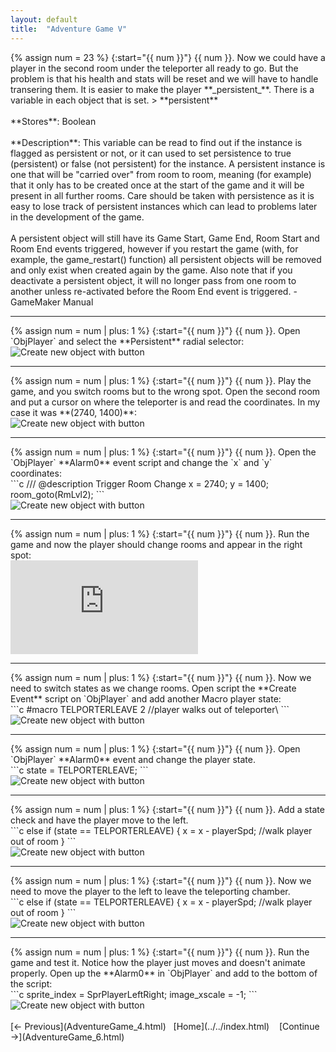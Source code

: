 ```yaml
---
layout: default
title:  "Adventure Game V"
---
```


<div class = "row">
<div class="col-12">
<div markdown = "1"> 
{% assign num = 23 %}
{:start="{{ num }}"}
{{ num }}. Now we could have a player in the second room under the teleporter all ready to go.  But the problem is that his health and stats will be reset and we will have to handle transering them.  It is easier to make the player **_persistent_**.  There is a variable in each object that is set.
> **persistent**<br><br>**Stores**: Boolean <br><br>**Description**: This variable can be read to find out if the instance is flagged as persistent or not, or it can used to set persistence to true (persistent) or false (not persistent) for the instance. A persistent instance is one that will be "carried over" from room to room, meaning (for example) that it only has to be created once at the start of the game and it will be present in all further rooms. Care should be taken with persistence as it is easy to lose track of persistent instances which can lead to problems later in the development of the game. <br><br>A persistent object will still have its Game Start, Game End, Room Start and Room End events triggered, however if you restart the game (with, for example, the game_restart() function) all persistent objects will be removed and only exist when created again by the game. Also note that if you deactivate a persistent object, it will no longer pass from one room to another unless re-activated before the Room End event is triggered. - GameMaker Manual
</div>
</div>
</div>

 ___ 
<div class = "row">
<div class="col-12 col-lg-4 align-self-center">
<div markdown = "1"> 
{% assign num = num | plus: 1 %}
{:start="{{ num }}"}
{{ num }}. Open `ObjPlayer` and select the **Persistent** radial selector:  
</div>
</div>
<div class="col-12 col-lg-8">
<img src="images/PersistentPlayerObj.jpg" class="img-fluid" alt="Create new object with button"> 
</div>
</div>

 ___ 
<div class = "row">
<div class="col-12 col-lg-4 align-self-center">
<div markdown = "1"> 
{% assign num = num | plus: 1 %}
{:start="{{ num }}"}
{{ num }}. Play the game, and you switch rooms but to the wrong spot.  Open the second room and put a cursor on where the teleporter is and read the coordinates.  In my case it was **(2740, 1400)**:  
</div>
</div>
<div class="col-12 col-lg-8">
<img src="images/Room2XYValues.jpg" class="img-fluid" alt="Create new object with button"> 
</div>
</div>

 ___ 
<div class = "row">
<div class="col-12 col-lg-4 align-self-center">
<div markdown = "1"> 
{% assign num = num | plus: 1 %}
{:start="{{ num }}"}
{{ num }}. Open the `ObjPlayer` **Alarm0** event script and change the `x` and `y` coordinates:
</div>
</div>
<div class = "col-lg-8">
<div markdown = "1"> 
```c
/// @description Trigger Room Change
x = 2740;
y = 1400;
room_goto(RmLvl2);
```
</div>
</div>
</div>
<div class = "row">
<div class="col-12">
<img src="images/SetRoom2XY.jpg" class="img-fluid" alt="Create new object with button">
</div>
</div>

 ___ 
<div class = "row">
<div class="col-12 col-lg-4 align-self-center">
<div markdown = "1"> 
{% assign num = num | plus: 1 %}
{:start="{{ num }}"}
{{ num }}. Run the game and now the player should change rooms and appear in the right spot:
</div>
</div>
<div class="col-12 col-lg-8">
<div class="embed-responsive embed-responsive-16by9">
<iframe class="embed-responsive-item" src="https://www.youtube.com/embed/GbzJ3BsrZ8A?autoplay=1&rel=0&controls=0&amp&showinfo=0&version=3&loop=1&playlist=GbzJ3BsrZ8A" frameborder="0" allowfullscreen></iframe>
</div>
</div>
</div>

 ___ 
<div class = "row">
<div class="col-12 col-lg-4 align-self-center">
<div markdown = "1"> 
{% assign num = num | plus: 1 %}
{:start="{{ num }}"}
{{ num }}. Now we need to switch states as we change rooms.  Open script the **Create Event** script on `ObjPlayer` and add another Macro player state:
</div>
</div>
<div class = "col-lg-8">
<div markdown = "1"> 
```c
#macro TELPORTERLEAVE 2 //player walks out of teleporter\
```
</div>
</div>
</div>
<div class = "row">
<div class="col-12">
<img src="images/AddTeleporterLeaveMacro.jpg" class="img-fluid" alt="Create new object with button">
</div>
</div>

___ 
<div class = "row">
<div class="col-12 col-lg-4 align-self-center">
<div markdown = "1"> 
{% assign num = num | plus: 1 %}
{:start="{{ num }}"}
{{ num }}. Open `ObjPlayer` **Alarm0** event and change the player state.
</div>
</div>
<div class = "col-lg-8">
<div markdown = "1"> 
```c
state = TELPORTERLEAVE;
```
</div>
</div>
</div>
<div class = "row">
<div class="col-12">
<img src="images/StateTeleporterLeaves.jpg" class="img-fluid" alt="Create new object with button">
</div>
</div>

 ___ 
<div class = "row">
<div class="col-12 col-lg-4 align-self-center">
<div markdown = "1"> 
{% assign num = num | plus: 1 %}
{:start="{{ num }}"}
{{ num }}. Add a state check and have the player move to the left.
</div>
</div>
<div class = "col-lg-8">
<div markdown = "1"> 
```c
else if (state == TELPORTERLEAVE)
{
    x = x - playerSpd; //walk player out of room
}
```
</div>
</div>
</div>
<div class = "row">
<div class="col-12">
<img src="images/MoveLeftTeleporterLeave.jpg" class="img-fluid" alt="Create new object with button">
</div>
</div>

 ___ 
<div class = "row">
<div class="col-12 col-lg-4 align-self-center">
<div markdown = "1"> 
{% assign num = num | plus: 1 %}
{:start="{{ num }}"}
{{ num }}. Now we need to move the player to the left to leave the teleporting chamber.
</div>
</div>
<div class = "col-lg-8">
<div markdown = "1"> 
```c
else if (state == TELPORTERLEAVE)
{
    x = x - playerSpd; //walk player out of room
}
```
</div>
</div>
</div>
<div class = "row">
<div class="col-12">
<img src="images/MoveLeftTeleporterLeave.jpg" class="img-fluid" alt="Create new object with button">
</div>
</div>

 ___ 
<div class = "row">
<div class="col-12 col-lg-4 align-self-center">
<div markdown = "1"> 
{% assign num = num | plus: 1 %}
{:start="{{ num }}"}
{{ num }}. Run the game and test it. Notice how the player just moves and doesn't animate properly.  Open up the **Alarm0** in `ObjPlayer` and add to the bottom of the script:
</div>
</div>
<div class = "col-lg-8">
<div markdown = "1"> 
```c
sprite_index = SprPlayerLeftRight;
image_xscale = -1;
```
</div>
</div>
</div>
<div class = "row">
<div class="col-12">
<img src="images/TeleportWalkLeft.jpg" class="img-fluid" alt="Create new object with button">
</div>
</div>


<br />  
[<- Previous](AdventureGame_4.html)&nbsp;&nbsp;&nbsp;[Home](../../index.html)&nbsp;&nbsp;&nbsp; [Continue ->](AdventureGame_6.html)
<br />  
<br />  
<br />  
<br /> 